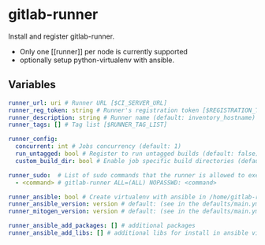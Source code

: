 gitlab-runner
=============
Install and register gitlab-runner.
+ Only one [[runner]] per node is currently supported
+ optionally setup python-virtualenv with ansible.
## Variables
```yaml
runner_url: uri # Runner URL [$CI_SERVER_URL]
runner_reg_token: string # Runner's registration token [$REGISTRATION_TOKEN]
runner_description: string # Runner name (default: inventory_hostname) [$RUNNER_NAME]
runner_tags: [] # Tag list [$RUNNER_TAG_LIST]

runner_config:
  concurrent: int # Jobs concurrency (default: 1)
  run_untagged: bool # Register to run untagged builds (default: false) [$REGISTER_RUN_UNTAGGED]
  custom_build_dir: bool # Enable job specific build directories (default: false) [$CUSTOM_BUILD_DIR_ENABLED]

runner_sudo:  # List of sudo commands that the runner is allowed to execute:
  - <command> # gitlab-runner ALL=(ALL) NOPASSWD: <command>

runner_ansible: bool # Create virtualenv with ansible in /home/gitlab-runner/ansible-{{ runner_ansible_version }}
runner_ansible_version: version # default: (see in the defaults/main.yml)
runner_mitogen_version: version # default: (see in the defaults/main.yml)

runner_ansible_add_packages: [] # additional packages
runner_ansible_add_libs: [] # additional libs for install in ansible virtualenv
```
